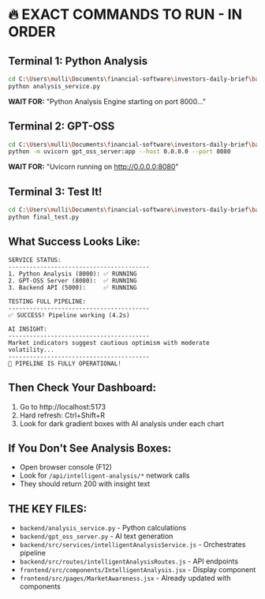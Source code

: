 # 🔥 EXACT COMMANDS TO RUN - IN ORDER

## Terminal 1: Python Analysis
```bash
cd C:\Users\mulli\Documents\financial-software\investors-daily-brief\backend
python analysis_service.py
```
**WAIT FOR:** "Python Analysis Engine starting on port 8000..."

## Terminal 2: GPT-OSS 
```bash
cd C:\Users\mulli\Documents\financial-software\investors-daily-brief\backend
python -m uvicorn gpt_oss_server:app --host 0.0.0.0 --port 8080
```
**WAIT FOR:** "Uvicorn running on http://0.0.0.0:8080"

## Terminal 3: Test It!
```bash
cd C:\Users\mulli\Documents\financial-software\investors-daily-brief\backend
python final_test.py
```

## What Success Looks Like:
```
SERVICE STATUS:
----------------------------------------
1. Python Analysis (8000): ✅ RUNNING
2. GPT-OSS Server (8080):  ✅ RUNNING
3. Backend API (5000):     ✅ RUNNING

TESTING FULL PIPELINE:
----------------------------------------
✅ SUCCESS! Pipeline working (4.2s)

AI INSIGHT:
----------------------------------------
Market indicators suggest cautious optimism with moderate volatility...
----------------------------------------
🎉 PIPELINE IS FULLY OPERATIONAL!
```

## Then Check Your Dashboard:
1. Go to http://localhost:5173
2. Hard refresh: Ctrl+Shift+R
3. Look for dark gradient boxes with AI analysis under each chart

## If You Don't See Analysis Boxes:
- Open browser console (F12)
- Look for `/api/intelligent-analysis/*` network calls
- They should return 200 with insight text

## THE KEY FILES:
- `backend/analysis_service.py` - Python calculations
- `backend/gpt_oss_server.py` - AI text generation
- `backend/src/services/intelligentAnalysisService.js` - Orchestrates pipeline
- `backend/src/routes/intelligentAnalysisRoutes.js` - API endpoints
- `frontend/src/components/IntelligentAnalysis.jsx` - Display component
- `frontend/src/pages/MarketAwareness.jsx` - Already updated with components